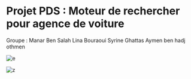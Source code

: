 # Projet PDS : Moteur de rechercher pour agence de voiture
Groupe :
Manar Ben Salah
Lina Bouraoui
Syrine Ghattas
Aymen ben hadj othmen



![e](https://user-images.githubusercontent.com/59377342/229295914-ed52a583-cae9-419f-9ab3-5395e979bf96.PNG)


![z](https://user-images.githubusercontent.com/59377342/229291896-c9f4ed42-ef90-4922-8d49-9debcc42f752.PNG)
